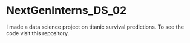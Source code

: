 # NextGenInterns_DS_02
I made a data science project on titanic survival predictions. To see the code visit this repository.


